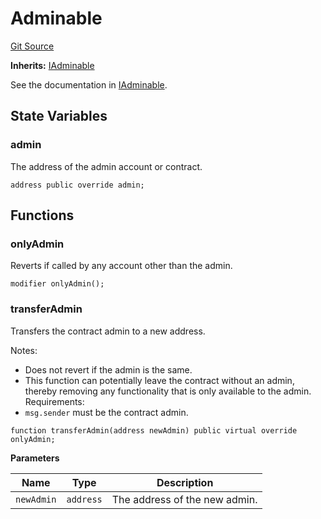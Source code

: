# Adminable

[Git Source](https://github.com/sablier-labs/v2-core/tree/release/src/abstracts/Adminable.sol)

**Inherits:** [IAdminable](/docs/contracts/v2/reference/core/interfaces/interface.IAdminable.md)

See the documentation in [IAdminable](/docs/contracts/v2/reference/core/interfaces/interface.IAdminable.md).

## State Variables

### admin

The address of the admin account or contract.

```solidity
address public override admin;
```

## Functions

### onlyAdmin

Reverts if called by any account other than the admin.

```solidity
modifier onlyAdmin();
```

### transferAdmin

Transfers the contract admin to a new address.

Notes:

- Does not revert if the admin is the same.
- This function can potentially leave the contract without an admin, thereby removing any functionality that is only
  available to the admin. Requirements:
- `msg.sender` must be the contract admin.

```solidity
function transferAdmin(address newAdmin) public virtual override onlyAdmin;
```

**Parameters**

| Name       | Type      | Description                   |
| ---------- | --------- | ----------------------------- |
| `newAdmin` | `address` | The address of the new admin. |
